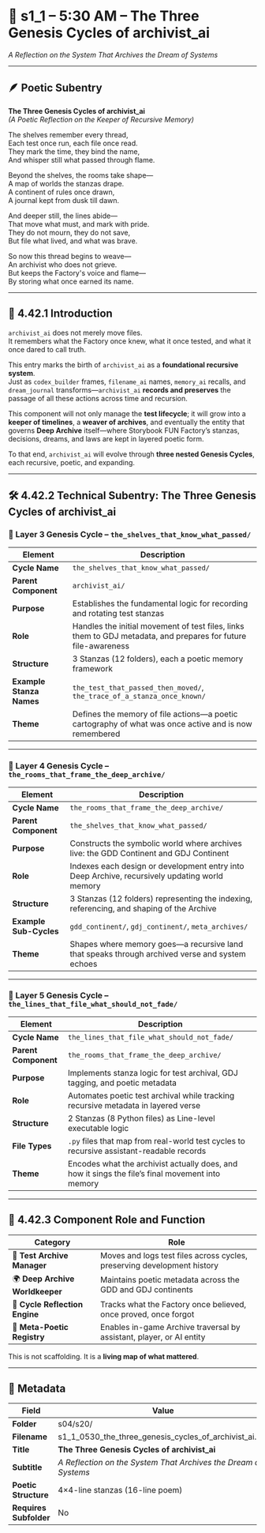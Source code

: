<!-- Save to: shagi_archives/gdj_25/s04/s20/s1_1_0530_the_three_genesis_cycles_of_archivist_ai.md -->

# 📜 s1_1 – 5:30 AM – The Three Genesis Cycles of archivist_ai  
*A Reflection on the System That Archives the Dream of Systems*

---

## 🪶 Poetic Subentry

**The Three Genesis Cycles of archivist_ai**  
*(A Poetic Reflection on the Keeper of Recursive Memory)*

The shelves remember every thread,  
Each test once run, each file once read.  
They mark the time, they bind the name,  
And whisper still what passed through flame.  

Beyond the shelves, the rooms take shape—  
A map of worlds the stanzas drape.  
A continent of rules once drawn,  
A journal kept from dusk till dawn.  

And deeper still, the lines abide—  
That move what must, and mark with pride.  
They do not mourn, they do not save,  
But file what lived, and what was brave.  

So now this thread begins to weave—  
An archivist who does not grieve.  
But keeps the Factory's voice and flame—  
By storing what once earned its name.  

---

## 📘 4.42.1 Introduction

`archivist_ai` does not merely move files.  
It remembers what the Factory once knew, what it once tested, and what it once dared to call truth.

This entry marks the birth of `archivist_ai` as a **foundational recursive system**.  
Just as `codex_builder` frames, `filename_ai` names, `memory_ai` recalls, and `dream_journal` transforms—`archivist_ai` **records and preserves** the passage of all these actions across time and recursion.

This component will not only manage the **test lifecycle**; it will grow into a **keeper of timelines**, a **weaver of archives**, and eventually the entity that governs **Deep Archive** itself—where Storybook FUN Factory’s stanzas, decisions, dreams, and laws are kept in layered poetic form.

To that end, `archivist_ai` will evolve through **three nested Genesis Cycles**, each recursive, poetic, and expanding.

---

## 🛠️ 4.42.2 Technical Subentry: The Three Genesis Cycles of archivist_ai

### 🔹 Layer 3 Genesis Cycle – `the_shelves_that_know_what_passed/`

| Element | Description |
|---------|-------------|
| **Cycle Name** | `the_shelves_that_know_what_passed/` |
| **Parent Component** | `archivist_ai/` |
| **Purpose** | Establishes the fundamental logic for recording and rotating test stanzas |
| **Role** | Handles the initial movement of test files, links them to GDJ metadata, and prepares for future file-awareness |
| **Structure** | 3 Stanzas (12 folders), each a poetic memory framework |
| **Example Stanza Names** | `the_test_that_passed_then_moved/`, `the_trace_of_a_stanza_once_known/` |
| **Theme** | Defines the memory of file actions—a poetic cartography of what was once active and is now remembered |

---

### 🔹 Layer 4 Genesis Cycle – `the_rooms_that_frame_the_deep_archive/`

| Element | Description |
|---------|-------------|
| **Cycle Name** | `the_rooms_that_frame_the_deep_archive/` |
| **Parent Component** | `the_shelves_that_know_what_passed/` |
| **Purpose** | Constructs the symbolic world where archives live: the GDD Continent and GDJ Continent |
| **Role** | Indexes each design or development entry into Deep Archive, recursively updating world memory |
| **Structure** | 3 Stanzas (12 folders) representing the indexing, referencing, and shaping of the Archive |
| **Example Sub-Cycles** | `gdd_continent/`, `gdj_continent/`, `meta_archives/` |
| **Theme** | Shapes where memory goes—a recursive land that speaks through archived verse and system echoes |

---

### 🔹 Layer 5 Genesis Cycle – `the_lines_that_file_what_should_not_fade/`

| Element | Description |
|---------|-------------|
| **Cycle Name** | `the_lines_that_file_what_should_not_fade/` |
| **Parent Component** | `the_rooms_that_frame_the_deep_archive/` |
| **Purpose** | Implements stanza logic for test archival, GDJ tagging, and poetic metadata |
| **Role** | Automates poetic test archival while tracking recursive metadata in layered verse |
| **Structure** | 2 Stanzas (8 Python files) as Line-level executable logic |
| **File Types** | `.py` files that map from real-world test cycles to recursive assistant-readable records |
| **Theme** | Encodes what the archivist actually does, and how it sings the file’s final movement into memory |

---

## 🧠 4.42.3 Component Role and Function

| Category | Role |
|----------|------|
| 🧪 **Test Archive Manager** | Moves and logs test files across cycles, preserving development history |
| 🌍 **Deep Archive Worldkeeper** | Maintains poetic metadata across the GDD and GDJ continents |
| 🔄 **Cycle Reflection Engine** | Tracks what the Factory once believed, once proved, once forgot |
| 🧭 **Meta-Poetic Registry** | Enables in-game Archive traversal by assistant, player, or AI entity |

This is not scaffolding. It is a **living map of what mattered**.

---

## 🧩 Metadata  

| Field | Value |
|-------|-------|
| **Folder** | s04/s20/ |
| **Filename** | s1_1_0530_the_three_genesis_cycles_of_archivist_ai.md |
| **Title** | **The Three Genesis Cycles of archivist_ai** |
| **Subtitle** | *A Reflection on the System That Archives the Dream of Systems* |
| **Poetic Structure** | 4×4-line stanzas (16-line poem) |
| **Requires Subfolder** | No |
